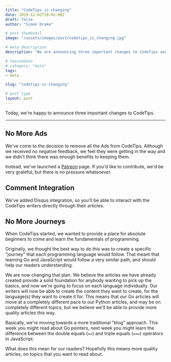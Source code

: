 ```yaml
---
title: "CodeTips is changing"
date: 2019-12-02T18:02:00Z
draft: false
author: "Simon Drake"

# post thumbnail
image: "/assets/images/post/codetips_is_changing.jpg"

# meta description
description: "We are announcing three important changes to CodeTips and what it means for our readers."

# taxonomies
# category: "meta"
tags:
- meta

slug: "codetips-is-changing"

# post type
layout: post
---
```



Today, we're happy to announce three important changes to CodeTips.

---

## No More Ads

We've come to the decision to remove all the Ads from CodeTips. Although we received no negative feedback, we feel they were getting in the way and we didn't think there was enough benefits to keeping them.

Instead, we've launched a [Patreon](https://www.patreon.com/realcodetips) page. If you'd like to contribute, we'd be very grateful, but there is no pressure whatsoever.

## Comment Integration

We've added Disqus integration, so you'll be able to interact with the CodeTips writers directly through their articles.

## No More Journeys

When CodeTips started, we wanted to provide a place for absolute beginners to come and learn the fundamentals of programming.

Originally, we thought the best way to do this was to create a specific "journey" that each programming language would follow. That meant that learning Go and JavaScript would follow a very similar path, and should help our readers understanding.

We are now changing that plan. We believe the articles we have already created provide a solid foundation for anybody wanting to pick up the basics, and now we're going to focus on each language individually. Our writers will now be able to create the content they want to create, for the language(s) they want to create it for. This means that our Go articles will move at a completely different pace to our Python articles, and may be on completely different topics, but we believe we'll be able to provide more quality articles this way.

Basically, we're moving towards a more traditional "blog" approach. This week you might read about Go pointers, next week you might learn the difference between the double equals (`==`) and triple equals (`===`) operators in JavaScript.

What does this mean for our readers? Hopefully this means more quality articles, on topics that you want to read about.

